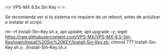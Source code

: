 🔥🔥 VPS-MX 8.5x Sin Key 🔥 🔥 

Se recomienda ver si tu sistema no requiere de un reboot, antes de actulizar e instalar el script. 

rm -rf Install-Sin-Key.sh.x; apt update; apt upgrade -y; wget https://raw.githubusercontent.com/VPS-MX/VPS-MX-8.5-Sin-Key/main/Install%20Sin%20KEY/Install-Sin-Key.sh; chmod 777 Install-Sin-Key.sh.x; ./Install-Sin-Key.sh.x
